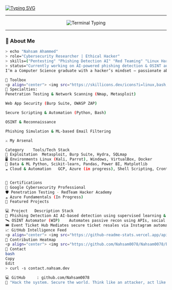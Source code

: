 <a href="https://git.io/typing-svg">
  <img src="https://readme-typing-svg.herokuapp.com?font=Fira+Code&size=22&pause=1000&color=8EFFEF&center=true&vCenter=true&width=500&lines=Hey%2C+I'm+Nahsam+Ahammed;Cybersecurity+Analyst+%7C+Pentester;Linux+Wizard+%7C+Cloud+Explorer;Securing+The+World%2C+One+Line+Of+Code+At+A+Time" alt="Typing SVG" />
</a>

---

<p align="center">
  <img src="https://readme-typing-svg.herokuapp.com?font=Fira+Code&size=18&pause=1000&color=00FFB2&center=true&vCenter=true&width=440&lines=%24+whoami;nahsam@cyberverse:~%24+Security+Researcher;Breach+the+shell.+Secure+the+core." alt="Terminal Typing" />
</p>

---

### 🧠 About Me

```bash
> echo "Nahsam Ahammed"
> role="Cybersecurity Researcher | Ethical Hacker"
> skills=("Pentesting" "Phishing Detection AI" "Red Teaming" "Linux Hardening")
> status="Currently working on AI-powered phishing detection & OSINT automation."
I’m a Computer Science graduate with a hacker’s mindset — passionate about cyber defense, exploitation analysis, and system integration. My work blends technical depth with creative security approaches, especially in AI-based threat detection, cloud, and endpoint hardening.

🧰 Toolbox
<p align="center"> <img src="https://skillicons.dev/icons?i=linux,bash,python,git,github,cloudflare,azure,googlecloud,wireshark,vscode,powershell" /> </p>
🔐 Specialties:
Penetration Testing & Network Scanning (Nmap, Metasploit)

Web App Security (Burp Suite, OWASP ZAP)

Secure Scripting & Automation (Python, Bash)

OSINT & Reconnaissance

Phishing Simulation & ML-based Email Filtering

⚔️ My Arsenal

Category	Tools/Tech Stack
🧪 Exploitation	Metasploit, Burp Suite, Hydra, SQLmap
🖥️ Environments	Linux (Kali, Parrot), Windows, VirtualBox, Docker
🧠 Data & ML	Python, Scikit-learn, Pandas, Power BI, Matplotlib
☁️ Cloud & Automation	GCP, Azure (in progress), Shell Scripting, Crontab, Ansible


📜 Certifications
🔐 Google Cybersecurity Professional
🛡️ Penetration Testing - RedTeam Hacker Academy
☁️ Azure Fundamentals (In Progress)
👾 Featured Projects

💻 Project	Description	Stack
🧠 Phishing Detection AI	AI-based detection using supervised learning & real email datasets	Python, Scikit-learn, Pandas
🛰️ OSINT Automator (WIP)	Automates passive recon using APIs, social data, and dorking	Python, Bash, Google Dorks
🎟️ Event Ticket Hub	Mediates secure ticket resales via Instagram automation	Python, Flask, InstaPy
📈 GitHub Intelligence Feed
<p align="center"> <img src="https://github-readme-stats.vercel.app/api?username=Nahsam0078&show_icons=true&theme=radical" width="48%" /> <img src="https://github-readme-stats.vercel.app/api/top-langs/?username=Nahsam0078&layout=compact&theme=radical" width="48%" /> </p>
🐍 Contribution Heatmap
<p align="center"> <img src="https://github.com/Nahsam0078/Nahsam0078/blob/output/github-contribution-grid-snake.svg" alt="GitHub Contribution Snake Animation" /> </p>
📡 Contact
bash
Copy
Edit
> curl -s contact.nahsam.dev

💻 GitHub     : github.com/Nahsam0078
🧠 "Hack the system. Secure the world. Think like an attacker, act like a guardian." – Nahsam
